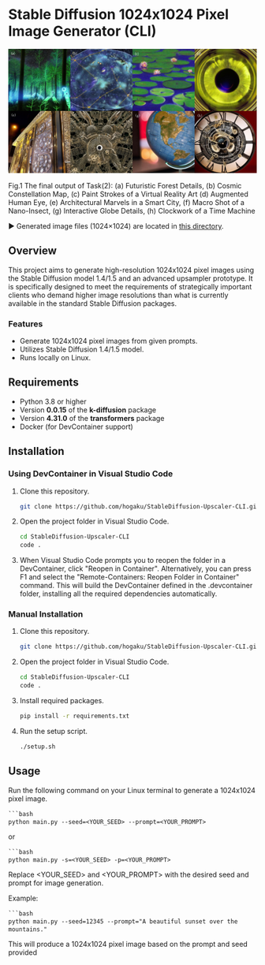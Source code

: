 # Stable Diffusion 1024x1024 Pixel Image Generator (CLI)
![Example 1](./img/upscaler.jpg)

Fig.1 The final output of Task(2): (a) Futuristic Forest Details, (b) Cosmic Constellation Map, (c) Paint Strokes of a Virtual Reality Art (d) Augmented Human Eye,  (e) Architectural Marvels in a Smart City, (f) Macro Shot of a Nano-Insect, (g) Interactive Globe Details, (h) Clockwork of a Time Machine

▶ Generated image files (1024×1024) are located in [this directory](./img/).
## Overview

This project aims to generate high-resolution 1024x1024 pixel images using the Stable Diffusion model 1.4/1.5 and an advanced upsampler prototype. It is specifically designed to meet the requirements of strategically important clients who demand higher image resolutions than what is currently available in the standard Stable Diffusion packages.

### Features

- Generate 1024x1024 pixel images from given prompts.
- Utilizes Stable Diffusion 1.4/1.5 model.
- Runs locally on Linux.

## Requirements

- Python 3.8 or higher
- Version **0.0.15** of the **k-diffusion** package
- Version **4.31.0** of the **transformers** package
- Docker (for DevContainer support)

## Installation

### Using DevContainer in Visual Studio Code

1. Clone this repository.
   ```bash
   git clone https://github.com/hogaku/StableDiffusion-Upscaler-CLI.git

2. Open the project folder in Visual Studio Code.
    ```bash
    cd StableDiffusion-Upscaler-CLI
    code .
3. When Visual Studio Code prompts you to reopen the folder in a DevContainer, click "Reopen in Container". Alternatively, you can press F1 and select the "Remote-Containers: Reopen Folder in Container" command.
This will build the DevContainer defined in the .devcontainer folder, installing all the required dependencies automatically.

### Manual Installation
1. Clone this repository.
   ```bash
   git clone https://github.com/hogaku/StableDiffusion-Upscaler-CLI.git

2. Open the project folder in Visual Studio Code.
    ```bash
    cd StableDiffusion-Upscaler-CLI
    code .
3. Install required packages.
   ```bash
   pip install -r requirements.txt
4. Run the setup script.
   ```bash
   ./setup.sh

## Usage
Run the following command on your Linux terminal to generate a 1024x1024 pixel image.
    
    ```bash
    python main.py --seed=<YOUR_SEED> --prompt=<YOUR_PROMPT>

or

    ```bash
    python main.py -s=<YOUR_SEED> -p=<YOUR_PROMPT>

Replace <YOUR_SEED> and <YOUR_PROMPT> with the desired seed and prompt for image generation.

Example:
    
    ```bash
    python main.py --seed=12345 --prompt="A beautiful sunset over the mountains."

This will produce a 1024x1024 pixel image based on the prompt and seed provided

